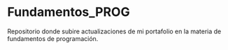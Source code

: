 # Fundamentos_PROG
Repositorio donde subire actualizaciones de mi portafolio en la materia de fundamentos de programación.
